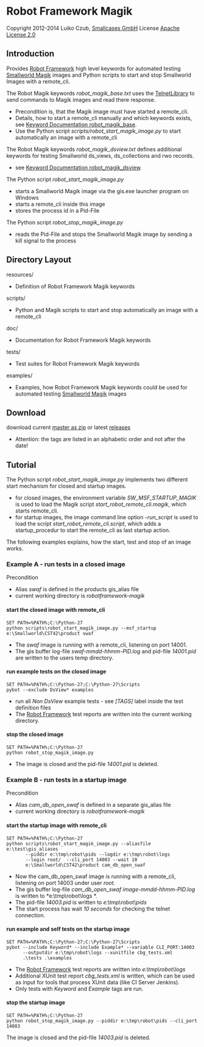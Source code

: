 Robot Framework Magik
=====================

Copyright 2012-2014 Luiko Czub, [Smallcases GmbH]
License [Apache License 2.0]

Introduction
------------

Provides [Robot Framework] high level keywords for automated testing 
[Smallworld Magik] images and Python scripts to start and stop Smallworld 
Images with a remote_cli.

The Robot Magik keywords *robot_magik_base.txt* uses the [TelnetLibrary] to send
commands to Magik images and read there response. 
*   Precondition is, that the Magik image must have started a remote_cli.
*   Details, how to start a remote_cli manually and which keywords exists, see 
    [Keyword Documentation robot_magik_base].
*   Use the Python script *scripts/robot_start_magik_image.py* to start 
    automatically an image with a remote_cli

The Robot Magik keywords *robot_magik_dsview.txt* defines additional keywords for testing Smallworld ds_views, ds_collections and rwo records.
*   see [Keyword Documentation robot_magik_dsview].

The Python script *robot_start_magik_image.py*
*   starts a Smallworld Magik image via the gis.exe launcher program on Windows
*   starts a remote_cli inside this image
*   stores the process id in a Pid-File

The Python script *robot_stop_magik_image.py*
*   reads the Pid-File and stops the Smallworld Magik image by sending a kill 
    signal to the process

Directory Layout
----------------

resources/
*   Definition of Robot Framework Magik keywords

scripts/
*   Python and Magik scripts to start and stop automatically an image with a 
    remote_cli

doc/
*   Documentation for Robot Framework Magik keywords

tests/
*   Test suites for Robot Framework Magik keywords

examples/
*   Examples, how Robot Framework Magik keywords could be used for automated 
    testing [Smallworld Magik] images

Download
--------

download current [master as zip] or latest [releases]
* Attention: the tags are listed in an alphabetic order and not after the date!

Tutorial
--------

The Python script *robot_start_magik_image.py* implements two different start
mechanism for closed and startup images.
*   for closed images, the environment variable *SW_MSF_STARTUP_MAGIK* is used 
    to load the Magik script *start_robot_remote_cli.magik*, which starts 
	remote_cli. 
*   for startup images, the image command line option *-run_script* is used to 
    load the script *start_robot_remote_cli.script*, which adds a 
	startup_procedur to start the remote_cli as last startup action.
	
The following examples explains, how the start, test and stop of an image 
works.

### Example A - run tests in a closed image

Precondition
*   Alias *swaf* is defined in the products gis_alias file
*   current working directory is *robotframework-magik*

#### start the closed image with remote_cli

```
SET PATH=%PATH%;C:\Python-27
python scripts\robot_start_magik_image.py --msf_startup e:\Smallworld\CST42\product swaf
```

*   The *swaf* image is running with a remote_cli, listening on port 14001.
*   The gis buffer log-file *swaf-mmdd-hhmm-PID.log* and pid-file 
    *14001.pid* are written to the users temp directory.

#### run example tests on the closed image

```
SET PATH=%PATH%;C:\Python-27;C:\Python-27\Scripts
pybot --exclude DsView* examples
```

*   run all _Non DsView_ example tests - see *[TAGS]* label inside the test definition files
*   The [Robot Framework] test reports are written into the current working 
    directory.

#### stop the closed image

```
SET PATH=%PATH%;C:\Python-27
python robot_stop_magik_image.py
```

*   The image is closed and the pid-file *14001.pid* is deleted.

### Example B - run tests in a startup image

Precondition
*   Alias *cam_db_open_swaf* is defined in a separate gis_alias file
*   current working directory is *robotframework-magik*

#### start the startup image with remote_cli

```
SET PATH=%PATH%;C:\Python-27
python scripts\robot_start_magik_image.py --aliasfile e:\test\gis_aliases 
       --piddir e:\tmp\robot\pids --logdir e:\tmp\robot\logs 
       --login root/  --cli_port 14003 --wait 10
       e:\Smallworld\CST42\product cam_db_open_swaf
```

*   Now the cam_db_open_swaf image is running with a remote_cli, listening on 
    port 14003 under user *root*.
*   The gis buffer log-file *cam_db_open_swaf image-mmdd-hhmm-PID.log* is 
    written to *e:\tmp\robot\logs *.
*	The pid-file *14003.pid* is written to *e:\tmp\robot\pids*
*   The start process has wait *10 seconds* for checking the telnet connection.

#### run example and self tests on the startup image

```
SET PATH=%PATH%;C:\Python-27;C:\Python-27\Scripts
pybot --include Keyword* --include Example* --variable CLI_PORT:14003
      --outputdir e:\tmp\robot\logs --xunitfile cbg_tests.xml 
	  .\tests .\examples
```

*   The [Robot Framework] test reports are written into *e:\tmp\robot\logs*
*   Additional XUnit test report *cbg_tests.xml* is written, which can be used 
    as input for tools that process XUnit data (like CI Server Jenkins).
*   Only tests with *Keyword* and *Example* tags are run.
 

#### stop the startup image

```
SET PATH=%PATH%;C:\Python-27
python robot_stop_magik_image.py --piddir e:\tmp\robot\pids --cli_port 14003
```

The image is closed and the pid-file *14003.pid* is deleted.



[Smallcases GmbH]: http://www.smallcases.de
[Apache License 2.0]: http://www.apache.org/licenses/LICENSE-2.0
[Robot Framework]: http://code.google.com/p/robotframework
[Smallworld Magik]: https://en.wikipedia.org/wiki/Magik_%28programming_language%29
[TelnetLibrary]: http://code.google.com/p/robotframework/wiki/TelnetLibrary
[Keyword Documentation robot_magik_base]: http://lczub.github.com/robotframework-magik/doc/robot_magik_base.html
[Keyword Documentation robot_magik_dsview]: http://lczub.github.com/robotframework-magik/doc/robot_magik_dsview.html
[releases]: https://github.com/lczub/robotframework-magik/releases
[master as zip]: https://github.com/lczub/robotframework-magik/archive/master.zip
